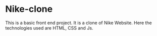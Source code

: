 # Nike-clone
This is a basic front end project. It is a clone of Nike Website.
Here the technologies used are HTML, CSS and Js.
